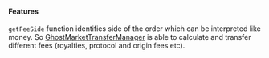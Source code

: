 #### Features

`getFeeSide` function identifies side of the order which can be interpreted like money. So [GhostMarketTransferManager](./GhostMarketTransferManager.sol) is able to calculate and transfer different fees (royalties, protocol and origin fees etc).